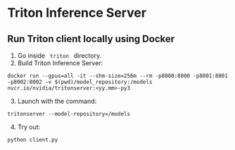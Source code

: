 # Triton Inference Server

## Run Triton client locally using Docker

1. Go inside <code> triton </code> directory.
2. Build Triton Inference Server:

```
docker run --gpus=all -it --shm-size=256m --rm -p8000:8000 -p8001:8001 -p8002:8002 -v $(pwd)/model_repository:/models nvcr.io/nvidia/tritonserver:<yy.mm>-py3
```
3. Launch with the command:
```
tritonserver --model-repository=/models
```
4. Try out:

```
python client.py
```
